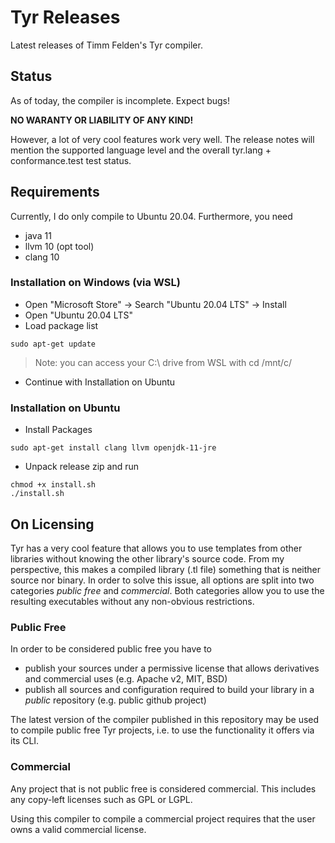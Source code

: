 # Tyr Releases
Latest releases of Timm Felden's Tyr compiler.

## Status

As of today, the compiler is incomplete.
Expect bugs!

**NO WARANTY OR LIABILITY OF ANY KIND!**

However, a lot of very cool features work very well.
The release notes will mention the supported language level and the overall tyr.lang + conformance.test test status.

## Requirements

Currently, I do only compile to Ubuntu 20.04.
Furthermore, you need
 - java 11
 - llvm 10 (opt tool)
 - clang 10

### Installation on Windows (via WSL)

 - Open "Microsoft Store" -> Search "Ubuntu 20.04 LTS" -> Install
 - Open "Ubuntu 20.04 LTS"
 - Load package list
```
sudo apt-get update
```
> Note: you can access your C:\ drive from WSL with cd /mnt/c/
 - Continue with Installation on Ubuntu

### Installation on Ubuntu

 - Install Packages
```
sudo apt-get install clang llvm openjdk-11-jre
```

 - Unpack release zip and run
```
chmod +x install.sh
./install.sh
```

## On Licensing

Tyr has a very cool feature that allows you to use templates from other libraries without knowing the other library's source code.
From my perspective, this makes a compiled library (.tl file) something that is neither source nor binary.
In order to solve this issue, all options are split into two categories *public free* and *commercial*.
Both categories allow you to use the resulting executables without any non-obvious restrictions.

### Public Free

In order to be considered public free you have to
 - publish your sources under a permissive license that allows derivatives and commercial uses (e.g. Apache v2, MIT, BSD)
 - publish all sources and configuration required to build your library in a *public* repository (e.g. public github project)

The latest version of the compiler published in this repository may be used to compile public free Tyr projects, i.e. to use the functionality it offers via its CLI.

### Commercial

Any project that is not public free is considered commercial.
This includes any copy-left licenses such as GPL or LGPL.

Using this compiler to compile a commercial project requires that the user owns a valid commercial license.
